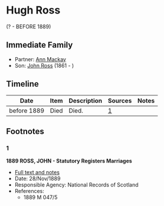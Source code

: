 ﻿---
layout: person
subject_key: i10594034
permalink: /people/i10594034
---

# Hugh Ross
(? - BEFORE 1889)

## Immediate Family

* Partner: [Ann Mackay](./@59598912@-ann-mackay-b-d.md)
* Son: [John Ross](./@75057664@-john-ross-b1861-d.md) (1861 - )

## Timeline

Date | Item | Description | Sources | Notes
---|---|---|---|---
before 1889 | Died | Died. | [1](#1) | 

## Footnotes

### 1

**1889 ROSS, JOHN - Statutory Registers Marriages**

* [Full text and notes](../sources/@75160785@-1889-ross,-john-statutory-registers-marriages.md)
* Date: 28/Nov/1889
* Responsible Agency: National Records of Scotland
* References: 
  * 1889 M 047/5

